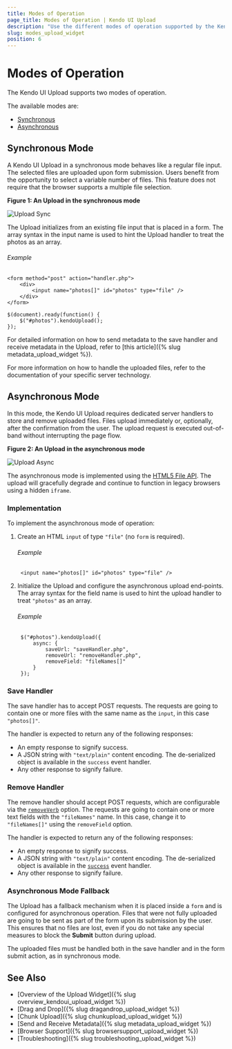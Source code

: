 ```yaml
---
title: Modes of Operation
page_title: Modes of Operation | Kendo UI Upload
description: "Use the different modes of operation supported by the Kendo UI Upload widget, initialize it from an existing file and how to use its asynchronous mode."
slug: modes_upload_widget
position: 6
---
```


# Modes of Operation

The Kendo UI Upload supports two modes of operation.

The available modes are:
* [Synchronous](#synchronous-mode)
* [Asynchronous](#asynchronous-mode)

## Synchronous Mode

A Kendo UI Upload in a synchronous mode behaves like a regular file input. The selected files are uploaded upon form submission. Users benefit from the opportunity to select a variable number of files. This feature does not require that the browser supports a multiple file selection.

**Figure 1: An Upload in the synchronous mode**

![Upload Sync](upload-sync.png)

The Upload initializes from an existing file input that is placed in a form. The array syntax in the input name is used to hint the Upload handler to treat the photos as an array.

###### Example

    <form method="post" action="handler.php">
        <div>
            <input name="photos[]" id="photos" type="file" />
        </div>
    </form>

    $(document).ready(function() {
        $("#photos").kendoUpload();
    });

For detailed information on how to send metadata to the save handler and receive metadata in the Upload, refer to [this article]({% slug metadata_upload_widget %}).

For more information on how to handle the uploaded files, refer to the documentation of your specific server technology.

## Asynchronous Mode

In this mode, the Kendo UI Upload requires dedicated server handlers to store and remove uploaded files. Files upload immediately or, optionally, after the confirmation from the user. The upload request is executed out-of-band without interrupting the page flow.

**Figure 2: An Upload in the asynchronous mode**

![Upload Async](upload-async.png)

The asynchronous mode is implemented using the [HTML5 File API](https://en.wikipedia.org/wiki/HTML5_File_API). The upload will gracefully degrade and continue to function in legacy browsers using a hidden `iframe`.

### Implementation

To implement the asynchronous mode of operation:

1. Create an HTML `input` of type `"file"` (no `form` is required).

    ###### Example

        <input name="photos[]" id="photos" type="file" />

2. Initialize the Upload and configure the asynchronous upload end-points. The array syntax for the field name is used to hint the upload handler to treat `"photos"` as an array.

    ###### Example

        $("#photos").kendoUpload({
            async: {
                saveUrl: "saveHandler.php",
                removeUrl: "removeHandler.php",
                removeField: "fileNames[]"
            }
        });

### Save Handler

The save handler has to accept POST requests. The requests are going to contain one or more files with the same name as the `input`, in this case `"photos[]"`.

The handler is expected to return any of the following responses:

* An empty response to signify success.
* A JSON string with `"text/plain"` content encoding. The de-serialized object is available in the `success` event handler.
* Any other response to signify failure.

### Remove Handler

The remove handler should accept POST requests, which are configurable via the [`removeVerb`](/api/javascript/ui/upload/configuration/async.removeverb) option. The requests are going to contain one or more text fields with the `"fileNames"` name. In this case, change it to `"fileNames[]"` using the `removeField` option.

The handler is expected to return any of the following responses:

* An empty response to signify success.
* A JSON string with `"text/plain"` content encoding. The de-serialized object is available in the [`success`](/api/javascript/ui/upload/events/success) event handler.
* Any other response to signify failure.

### Asynchronous Mode Fallback

The Upload has a fallback mechanism when it is placed inside a `form` and is configured for asynchronous operation. Files that were not fully uploaded are going to be sent as part of the form upon its submission by the user. This ensures that no files are lost, even if you do not take any special measures to block the **Submit** button during upload.

The uploaded files must be handled both in the save handler and in the form submit action, as in synchronous mode.

## See Also

* [Overview of the Upload Widget]({% slug overview_kendoui_upload_widget %})
* [Drag and Drop]({% slug dragandrop_upload_widget %})
* [Chunk Upload]({% slug chunkupload_upload_widget %})
* [Send and Receive Metadata]({% slug metadata_upload_widget %})
* [Browser Support]({% slug browsersupport_upload_widget %})
* [Troubleshooting]({% slug troubleshooting_upload_widget %})
